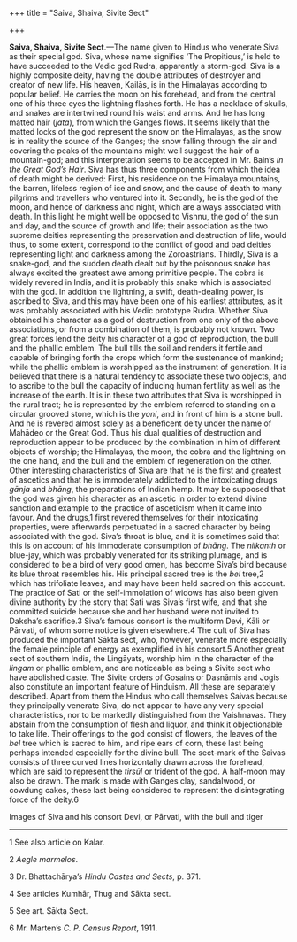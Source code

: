 +++
title = "Saiva, Shaiva, Sivite Sect"

+++

**Saiva, Shaiva, Sivite Sect**.—The name given to Hindus who venerate Siva as their special god. Siva, whose name signifies ‘The Propitious,’ is held to have succeeded to the Vedic god Rudra, apparently a storm-god. Siva is a highly composite deity, having the double attributes of destroyer and creator of new life. His heaven, Kailās, is in the Himalayas according to popular belief. He carries the moon on his forehead, and from the central one of his three eyes the lightning flashes forth. He has a necklace of skulls, and snakes are intertwined round his waist and arms. And he has long matted hair \(*jata*\), from which the Ganges flows. It seems likely that the matted locks of the god represent the snow on the Himalayas, as the snow is in reality the source of the Ganges; the snow falling through the air and covering the peaks of the mountains might well suggest the hair of a mountain-god; and this interpretation seems to be accepted in Mr. Bain’s *In the Great God’s Hair*. Siva has thus three components from which the idea of death might be derived: First, his residence on the Himalaya mountains, the barren, lifeless region of ice and snow, and the cause of death to many pilgrims and travellers who ventured into it. Secondly, he is the god of the moon, and hence of darkness and night, which are always associated with death. In this light he might well be opposed to Vishnu, the god of the sun and day, and the source of growth and life; their association as the two supreme deities representing the preservation and destruction of life, would thus, to some extent, correspond to the conflict of good and bad deities representing light and darkness among the Zoroastrians. Thirdly, Siva is a snake-god, and the sudden death dealt out by the poisonous snake has always excited the greatest awe among primitive people. The cobra is widely revered in India, and it is probably this snake which is associated with the god. In addition the lightning, a swift, death-dealing power, is ascribed to Siva, and this may have been one of his earliest attributes, as it was probably associated with his Vedic prototype Rudra. Whether Siva obtained his character as a god of destruction from one only of the above associations, or from a combination of them, is probably not known. Two great forces lend the deity his character of a god of reproduction, the bull and the phallic emblem. The bull tills the soil and renders it fertile and capable of bringing forth the crops which form the sustenance of mankind; while the phallic emblem is worshipped as the instrument of generation. It is believed that there is a natural tendency to associate these two objects, and to ascribe to the bull the capacity of inducing human fertility as well as the increase of the earth. It is in these two attributes that Siva is worshipped in the rural tract; he is represented by the emblem referred to standing on a circular grooved stone, which is the *yoni*, and in front of him is a stone bull. And he is revered almost solely as a beneficent deity under the name of Mahādeo or the Great God. Thus his dual qualities of destruction and reproduction appear to be produced by the combination in him of different objects of worship; the Himalayas, the moon, the cobra and the lightning on the one hand, and the bull and the emblem of regeneration on the other. Other interesting characteristics of Siva are that he is the first and greatest of ascetics and that he is immoderately addicted to the intoxicating drugs *gānja* and *bhāng*, the preparations of Indian hemp. It may be supposed that the god was given his character as an ascetic in order to extend divine sanction and example to the practice of asceticism when it came into favour. And the drugs,1 first revered themselves for their intoxicating properties, were afterwards perpetuated in a sacred character by being associated with the god. Siva’s throat is blue, and it is sometimes said that this is on account of his immoderate consumption of *bhāng*. The *nilkanth* or blue-jay, which was probably venerated for its striking plumage, and is considered to be a bird of very good omen, has become Siva’s bird because its blue throat resembles his. His principal sacred tree is the *bel* tree,2 which has trifoliate leaves, and may have been held sacred on this account. The practice of Sati or the self-immolation of widows has also been given divine authority by the story that Sati was Siva’s first wife, and that she committed suicide because she and her husband were not invited to Daksha’s sacrifice.3 Siva’s famous consort is the multiform Devi, Kāli or Pārvati, of whom some notice is given elsewhere.4 The cult of Siva has produced the important Sākta sect, who, however, venerate more especially the female principle of energy as exemplified in his consort.5 Another great sect of southern India, the Lingāyats, worship him in the character of the *lingam* or phallic emblem, and are noticeable as being a Sivite sect who have abolished caste. The Sivite orders of Gosains or Dasnāmis and Jogis also constitute an important feature of Hinduism. All these are separately described. Apart from them the Hindus who call themselves Saivas because they principally venerate Siva, do not appear to have any very special characteristics, nor to be markedly distinguished from the Vaishnavas. They abstain from the consumption of flesh and liquor, and think it objectionable to take life. Their offerings to the god consist of flowers, the leaves of the *bel* tree which is sacred to him, and ripe ears of corn, these last being perhaps intended especially for the divine bull. The sect-mark of the Saivas consists of three curved lines horizontally drawn across the forehead, which are said to represent the *tirsūl* or trident of the god. A half-moon may also be drawn. The mark is made with Ganges clay, sandalwood, or cowdung cakes, these last being considered to represent the disintegrating force of the deity.6 




Images of Siva and his consort Devi, or Pārvati, with the bull and tiger





* * *

1 See also article on Kalar. 

2 *Aegle marmelos*. 

3 Dr. Bhattachārya’s *Hindu Castes and Sects*, p. 371. 

4 See articles Kumhār, Thug and Sākta sect. 

5 See art. Sākta Sect. 

6 Mr. Marten’s *C. P. Census Report*, 1911. 



